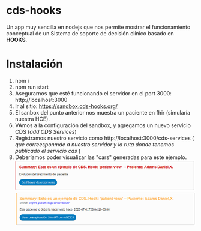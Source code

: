 # cds-hooks
Un app muy sencilla en nodejs que nos permite mostrar el funcionamiento conceptual de un Sistema de soporte de decisión clínico basado en **HOOKS**.
# Instalación
1. npm i
2. npm run start
3. Asegurarnos que esté funcionando el servidor en el port 3000: http://localhost:3000
4. Ir al sitio: https://sandbox.cds-hooks.org/
5. El sanbox del punto anterior nos muestra un paciente en fhir (simularía nuestra HCE).
6. VAmos a la configuración del sandbox, y agregamos un nuevo servicio CDS (*add CDS Services*)
7. Registramos nuestro servicio como http://localhost:3000/cds-services ( *que correesponmde a nuestro servidor y la ruta donde tenemos publicado el servicio cds* )
8. Deberíamos poder visualizar las "cars" generadas para este ejemplo.
![](./assets/card1.png)
![](./assets/card2.png)